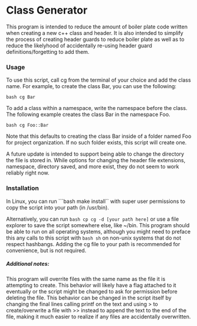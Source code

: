 <H1>Class Generator </H1>

<p>This program is intended to reduce the amount of boiler plate code written when creating a new c++ class and header. It is also intended to simplify the process of creating header guards to reduce boiler plate as well as to reduce the likelyhood of accidentally re-using header guard definitions/forgetting to add them.</p>

<H3>Usage </H3>

To use this script, call cg from the terminal of your choice and add the class name. For example, to create the class Bar, you can use the following:

```bash cg Bar```

To add a class within a namespace, write the namespace before the class. The following example creates the class Bar in the namespace Foo.

```bash cg Foo::Bar```

Note that this defaults to creating the class Bar inside of a folder named Foo for project organization. If no such folder exists, this script will create one.


A future update is intended to support being able to change the directory the file is stored in. While options for changing the header file extensions, namespace, directory saved, and more exist, they do not seem to work reliably right now.

<H3>Installation</H3>

In Linux, you can run ```bash make install`` with super user permissions to copy the script into your path (in /usr/bin). 

Alternatively, you can run ```bash cp cg -d [your path here]``` or use a file explorer to save the script somewhere else, like ~/bin. This program should be able to run on all operating systems, although you might need to preface this any calls to this script with ```bash sh``` on non-unix systems that do not respect hashbangs. Adding the cg file to your path is recommended for convenience, but is not required.

<H5>Additional notes: </H5>

This program will overrite files with the same name as the file it is attempting to create. This behavior will likely have a flag attached to it eventually or the script might be changed to ask for permission before deleting the file. This behavior can be changed in the script itself by changing the final lines calling printf on the text and using > to create/overwrite a file with >> instead to append the text to the end of the file, making it much easier to realize if any files are accidentally overwritten.
